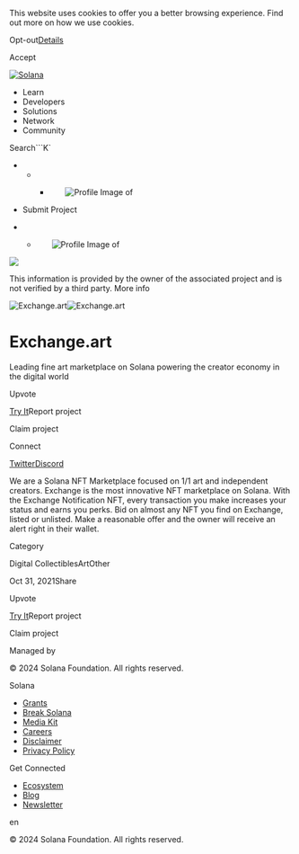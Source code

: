 This website uses cookies to offer you a better browsing experience. Find out
more on how we use cookies.

Opt-out[Details](/privacy-policy#collection-of-information)

Accept

[![Solana](/_next/static/media/logotype.e4df684f.svg)](/)

  * Learn
  * Developers
  * Solutions
  * Network
  * Community

Search```K`

  *   *   * ![](data:image/svg+xml,%3csvg%20xmlns=%27http://www.w3.org/2000/svg%27%20version=%271.1%27%20width=%2728%27%20height=%2728%27/%3e)![Profile Image of ](/_next/static/media/ecosystem_user.7ebb52fa.svg)

  * Submit Project
  *   * ![](data:image/svg+xml,%3csvg%20xmlns=%27http://www.w3.org/2000/svg%27%20version=%271.1%27%20width=%2728%27%20height=%2728%27/%3e)![Profile Image of ](/_next/static/media/ecosystem_user.7ebb52fa.svg)

![](/_next/image?url=%2F_next%2Fstatic%2Fmedia%2Fhero.631479cd.png&w=3840&q=75)

This information is provided by the owner of the associated project and is not
verified by a third party. More info

![Exchange.art](/_next/image?url=%2Fapi%2Fprojectimg%2Fckwgwh7nu29511eysxkv21uy74%3Ftype%3DLOGO&w=3840&q=75)![Exchange.art](/_next/image?url=%2Fapi%2Fprojectimg%2Fckwgwh7nu29511eysxkv21uy74%3Ftype%3DLOGO&w=3840&q=75)

# Exchange.art

Leading fine art marketplace on Solana powering the creator economy in the
digital world

Upvote

[Try It](https://exchange.art/)Report project

Claim project

Connect

[Twitter](https://twitter.com/exchgART)[Discord](https://discord.gg/2ambwf3z4A)

We are a Solana NFT Marketplace focused on 1/1 art and independent creators.
Exchange is the most innovative NFT marketplace on Solana. With the Exchange
Notification NFT, every transaction you make increases your status and earns
you perks. Bid on almost any NFT you find on Exchange, listed or unlisted.
Make a reasonable offer and the owner will receive an alert right in their
wallet.

Category

Digital CollectiblesArtOther

Oct 31, 2021Share

Upvote

[Try It](https://exchange.art/)Report project

Claim project

Managed by

[](/)

[](/youtube)[](/twitter)[](/discord)[](/reddit)[](/github)[](/telegram)

© 2024 Solana Foundation. All rights reserved.

Solana

  * [Grants](https://solana.org/grants)
  * [Break Solana](https://break.solana.com/)
  * [Media Kit](/branding)
  * [Careers](https://jobs.solana.com/)
  * [Disclaimer](/tos)
  * [Privacy Policy](/privacy-policy)

Get Connected

  * [Ecosystem](/ecosystem)
  * [Blog](/news)
  * [Newsletter](/newsletter)

en

© 2024 Solana Foundation. All rights reserved.

